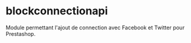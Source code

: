 # blockconnectionapi
Module permettant l'ajout de connection avec Facebook et Twitter pour Prestashop.
